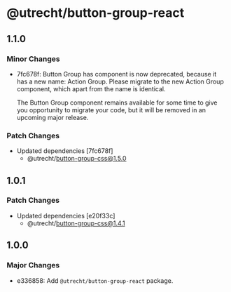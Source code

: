# @utrecht/button-group-react

## 1.1.0

### Minor Changes

- 7fc678f: Button Group has component is now deprecated, because it has a new name: Action Group. Please migrate to the new Action Group component, which apart from the name is identical.

  The Button Group component remains available for some time to give you opportunity to migrate your code, but it will be removed in an upcoming major release.

### Patch Changes

- Updated dependencies [7fc678f]
  - @utrecht/button-group-css@1.5.0

## 1.0.1

### Patch Changes

- Updated dependencies [e20f33c]
  - @utrecht/button-group-css@1.4.1

## 1.0.0

### Major Changes

- e336858: Add `@utrecht/button-group-react` package.
